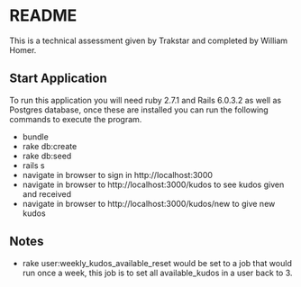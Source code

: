 # README

This is a technical assessment given by Trakstar and completed by William Homer.

## Start Application

To run this application you will need ruby 2.7.1 and Rails 6.0.3.2 as well as Postgres database, once these are installed you can run the following commands to execute the program.

* bundle
* rake db:create
* rake db:seed
* rails s
* navigate in browser to sign in http://localhost:3000
* navigate in browser to http://localhost:3000/kudos to see kudos given and received
* navigate in browser to http://localhost:3000/kudos/new to give new kudos



## Notes

* rake user:weekly_kudos_available_reset would be set to a job that would run once a week, this job is to set all available_kudos in a user back to 3.


